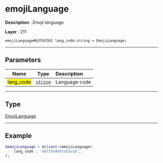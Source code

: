 # emojiLanguage

**Description** : *Emoji language*

**Layer** : 211

```tl
emojiLanguage#b3fb5361 lang_code:string = EmojiLanguage;
```

---

## Parameters

| Name | Type | Description |
| :---: | :---: | :--- |
| <mark>lang_code</mark> | [`string`](type/string) | Language code |

---

## Type

[EmojiLanguage](type/EmojiLanguage)

---

## Example

```php
$emojiLanguage = $client->emojiLanguage(
	lang_code : 'mU71ShAXFlo52uid',
);
```